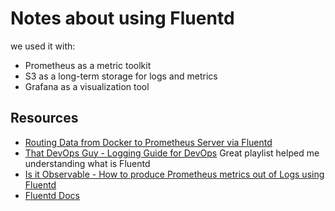 # Notes about using Fluentd


we used it with:
- Prometheus as a metric toolkit 
- S3 as a long-term storage for logs and metrics 
- Grafana as a visualization tool

## Resources
* [Routing Data from Docker to Prometheus Server via Fluentd](https://blog.treasuredata.com/blog/2016/07/19/routing-data-from-docker-to-prometheus-server-via-fluentd/)
* [That DevOps Guy - Logging Guide for DevOps](https://www.youtube.com/playlist?list=PLHq1uqvAteVvfDxFW50Mdezk0xum-tyHT) Great playlist helped me understanding what is Fluentd
* [Is it Observable - How to produce Prometheus metrics out of Logs using Fluentd](https://youtu.be/fiqnLA2Qr98)
* [Fluentd Docs](https://docs.fluentd.org/)
